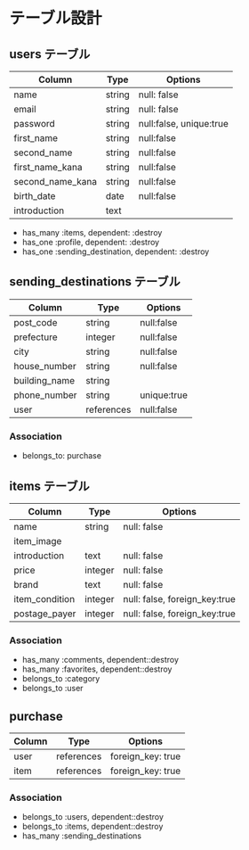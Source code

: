 # テーブル設計

## users テーブル

| Column           | Type   | Options                 |
| ---------------- | ------ | ----------------------- |
| name             | string | null: false             |
| email            | string | null: false             |
| password         | string | null:false, unique:true |
| first_name       | string | null:false              |
| second_name      | string | null:false              |
| first_name_kana  | string | null:false              |
| second_name_kana | string | null:false              |
| birth_date       | date   | null:false              |
| introduction     | text   |                         |

- has_many :items, dependent: :destroy
- has_one :profile, dependent: :destroy
- has_one :sending_destination, dependent: :destroy

## sending_destinations テーブル

| Column           | Type       | Options                     |
| ---------------- | ---------- | --------------------------- |
| post_code        | string     | null:false                  |
| prefecture       | integer    | null:false                  |
| city             | string     | null:false                  |
| house_number     | string     | null:false                  |
| building_name    | string     |                             |
| phone_number     | string     | unique:true                 |
| user             | references | null:false                  |
### Association

- belongs_to: purchase

## items テーブル

| Column          | Type       | Options                        |
| --------------- | ---------- | ------------------------------ |
| name            | string     | null: false                    |
| item_image      |
| introduction    | text       | null: false                    |
| price           | integer    | null: false                    |
| brand           | text       | null: false                    |
| item_condition  | integer    | null: false, foreign_key:true  |
| postage_payer   | integer    | null: false, foreign_key:true  |

### Association

- has_many :comments, dependent::destroy
- has_many :favorites, dependent::destroy
- belongs_to :category
- belongs_to :user

## purchase

| Column  | Type       | Options           |
| ------- | ---------- | ----------------- |
| user    | references | foreign_key: true |
| item    | references | foreign_key: true |

### Association
- belongs_to :users, dependent::destroy
- belongs_to :items, dependent::destroy
- has_many :sending_destinations